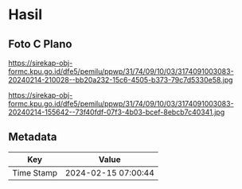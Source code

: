 # Hasil

## Foto C Plano

https://sirekap-obj-formc.kpu.go.id/dfe5/pemilu/ppwp/31/74/09/10/03/3174091003083-20240214-210028--bb20a232-15c6-4505-b373-79c7d5330e58.jpg

https://sirekap-obj-formc.kpu.go.id/dfe5/pemilu/ppwp/31/74/09/10/03/3174091003083-20240214-155642--73f40fdf-07f3-4b03-bcef-8ebcb7c40341.jpg


## Metadata

| Key        | Value               |
| ---------- | ------------------- |
| Time Stamp | 2024-02-15 07:00:44 |



